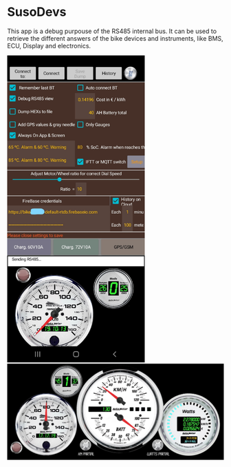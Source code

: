 # SusoDevs
This app is a debug purpouse of the RS485 internal bus. It can be used to retrieve the different answers of the bike devices and instruments, like BMS, ECU, Display and electronics.


<img src="https://github.com/Xmanu12/SusoDevs/blob/main/Resources/screen.jpg" width="320px" height="auto">

<img src="https://github.com/Xmanu12/SusoDevs/blob/main/Resources/screen2.jpg" width="640px" height="auto">
